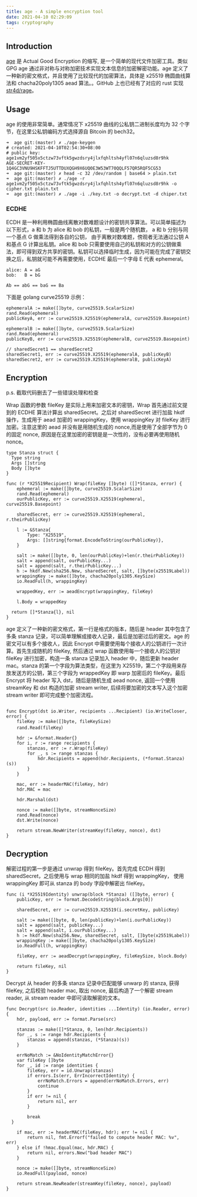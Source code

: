 ```yaml
---
title: age - A simple encryption tool
date: 2021-04-10 02:29:09
tags: cryptography
---
```

## Introduction

[age](https://github.com/FiloSottile/age) 是 Actual Good Encryption 的缩写, 是一个简单的现代文件加密工具。类似 GPG age 通过非对称与对称加密技术实现文本信息的加密解密功能。age 定义了一种新的密文格式，并且使用了比较现代的加密算法，具体是 x25519 椭圆曲线算法和 chacha20poly1305 aead 算法。。GitHub 上也已经有了对应的 rust 实现 [str4d/rage](https://github.com/str4d/rage)。

## Usage

age 的使用非常简单。通常情况下 x25519 曲线的公私钥二进制长度均为 32 个字节，在这里公私钥编码方式选择源自 Bitcoin 的 bech32。

```plaintext
➜  age git:(master) ✗ ./age-keygen 
# created: 2021-04-10T02:54:30+08:00
# public key: age1vm2yf505x5ctzw73vftk5gwzdsry4jlxfqhltsh4yfl07n6qluzsd8r9hk
AGE-SECRET-KEY-1Q4GC3VNU9HSKFFTJ5UTTDUXQGH9X6UQ0E3W53WT70QQLF57QR5RQF5CG53
➜  age git:(master) ✗ head -c 32 /dev/random | base64 > plain.txt
➜  age git:(master) ✗ ./age -r age1vm2yf505x5ctzw73vftk5gwzdsry4jlxfqhltsh4yfl07n6qluzsd8r9hk -o cipher.txt plain.txt
➜  age git:(master) ✗ ./age -i ./key.txt -o decrypt.txt -d chiper.txt
```

### ECDHE

ECDH 是一种利用椭圆曲线离散对数难题设计的密钥共享算法。可以简单描述为以下形式，a 和 b 为 alice 和 bob 的私钥，一般是两个随机数， a 和 b 分别与同一个基点 G 做乘法得到各自的公钥， 由于离散对数难题，傍观者无法通过公钥 A 和基点 G 计算出私钥。alice 和 bob 只需要使用自己的私钥和对方的公钥做乘法，即可得到双方共享的密钥。私钥可以选择临时生成，因为可能在完成了密钥交换之后，私钥就可能不再需要使用，ECDHE 最后一个字母 E 代表 ephemeral。

```plaintext
alice: A = aG
bob:   B = bG

Ab == abG == baG == Ba
```

下面是 golang curve25519 示例：

```golang
ephemeralA := make([]byte, curve25519.ScalarSize)
rand.Read(ephemeral)
publicKeyA, err := curve25519.X25519(ephemeralA, curve25519.Basepoint)

ephemeralB := make([]byte, curve25519.ScalarSize)
rand.Read(ephemeral)
publicKeyB, err := curve25519.X25519(ephemeralB, curve25519.Basepoint)

// sharedSecret1 == sharedSecret2
sharedSecret1, err := curve25519.X25519(ephemeralA, publicKeyB)
sharedSecret2, err := curve25519.X25519(ephemeralB, publicKeyA)
```

## Encryption

p.s. 截取代码删去了一些错误处理和检查

Wrap 函数的参数 fileKey 是实际上用来加密文本的密钥，Wrap 首先通过前文提到的 ECDHE 算法计算出 sharedSecret。之后对 sharedSecret 进行加盐 hkdf 操作，生成用于 aead 加密的 wrappingKey，使用 wrappingKey 对 fileKey 进行加密。注意这里的 aead 并没有是用随机生成的 nonce,而是使用了全部字节为 0 的固定 nonce, 原因是在这里加密的密钥是是一次性的，没有必要再使用随机 nonce。

```golang
type Stanza struct {
  Type string
  Args []string
  Body []byte
}

func (r *X25519Recipient) Wrap(fileKey []byte) ([]*Stanza, error) {
    ephemeral := make([]byte, curve25519.ScalarSize)
    rand.Read(ephemeral)
    ourPublicKey, err := curve25519.X25519(ephemeral, curve25519.Basepoint)

    sharedSecret, err := curve25519.X25519(ephemeral, r.theirPublicKey)

    l := &Stanza{
        Type: "X25519",
        Args: []string{format.EncodeToString(ourPublicKey)},
    }

    salt := make([]byte, 0, len(ourPublicKey)+len(r.theirPublicKey))
    salt = append(salt, ourPublicKey...)
    salt = append(salt, r.theirPublicKey...)
    h := hkdf.New(sha256.New, sharedSecret, salt, []byte(x25519Label))
    wrappingKey := make([]byte, chacha20poly1305.KeySize)
    io.ReadFull(h, wrappingKey)

    wrappedKey, err := aeadEncrypt(wrappingKey, fileKey)

    l.Body = wrappedKey

  return []*Stanza{l}, nil
}
```

age 定义了一种新的密文格式，第一行是格式的版本，随后是 header 其中包含了多条 stanza 记录，可以简单理解成接收人记录，最后是加密过后的密文。age 的密文可以有多个接收人，因此 Encrypt 中需要使用每个接收人的公钥进行一次计算。首先生成随机的 fileKey, 然后通过 wrap 函数使用每一个接收人的公钥对 fileKey 进行加密，构造一条 stanza 记录加入 header 中，随后更新 header mac。stanza 的第一个字段为算法类型，在这里为 X25519，第二个字段用来存放发送方的公钥，第三个字段为 wrappedKey 即 warp 加密后的 fileKey。最后 Encrypt 将 header 写入 dst，随后是随机生成 aead nonce, 返回一个使用 streamKey 和 dst 构造的加密 stream writer, 后续将要加密的文本写入这个加密 stream writer 即可完成整个加密流程。

```golang

func Encrypt(dst io.Writer, recipients ...Recipient) (io.WriteCloser, error) {
    fileKey := make([]byte, fileKeySize)
    rand.Read(fileKey）

    hdr := &format.Header{}
    for i, r := range recipients {
        stanzas, err := r.Wrap(fileKey)
        for _, s := range stanzas {
            hdr.Recipients = append(hdr.Recipients, (*format.Stanza)(s))
        }
    }

    mac, err := headerMAC(fileKey, hdr)
    hdr.MAC = mac

    hdr.Marshal(dst)

    nonce := make([]byte, streamNonceSize)
    rand.Read(nonce)
    dst.Write(nonce)

    return stream.NewWriter(streamKey(fileKey, nonce), dst)
}
```

## Decryption

解密过程的第一步是通过 unwrap 得到 fileKey。首先完成 ECDH 得到 sharedSecret，之后使用与 wrap 相同的加盐 hkdf 得到 wrappingKey， 使用 wrappingKey 即可从 stanza 的 body 字段中解密出 fileKey。

```golang
func (i *X25519Identity) unwrap(block *Stanza) ([]byte, error) {
    publicKey, err := format.DecodeString(block.Args[0])

    sharedSecret, err := curve25519.X25519(i.secretKey, publicKey)

    salt := make([]byte, 0, len(publicKey)+len(i.ourPublicKey))
    salt = append(salt, publicKey...)
    salt = append(salt, i.ourPublicKey...)
    h := hkdf.New(sha256.New, sharedSecret, salt, []byte(x25519Label))
    wrappingKey := make([]byte, chacha20poly1305.KeySize)
    io.ReadFull(h, wrappingKey)

    fileKey, err := aeadDecrypt(wrappingKey, fileKeySize, block.Body)

    return fileKey, nil
}
```

Decrypt 从 header 的多条 stanza 记录中匹配能够 unwarp 的 stanza, 获得 fileKey, 之后校验 header mac, 取出 nonce, 最后构造了一个解密 stream reader, 从 stream reader 中即可读取解密的文本。

```golang
func Decrypt(src io.Reader, identities ...Identity) (io.Reader, error) {
    hdr, payload, err := format.Parse(src)

    stanzas := make([]*Stanza, 0, len(hdr.Recipients))
    for _, s := range hdr.Recipients {
        stanzas = append(stanzas, (*Stanza)(s))
    }

    errNoMatch := &NoIdentityMatchError{}
    var fileKey []byte
    for _, id := range identities {
        fileKey, err = id.Unwrap(stanzas)
        if errors.Is(err, ErrIncorrectIdentity) {
            errNoMatch.Errors = append(errNoMatch.Errors, err)
            continue
        }
        if err != nil {
            return nil, err
        }

        break
  }

    if mac, err := headerMAC(fileKey, hdr); err != nil {
        return nil, fmt.Errorf("failed to compute header MAC: %v", err)
    } else if !hmac.Equal(mac, hdr.MAC) {
        return nil, errors.New("bad header MAC")
    }

    nonce := make([]byte, streamNonceSize)
    io.ReadFull(payload, nonce)

    return stream.NewReader(streamKey(fileKey, nonce), payload)
}
```
